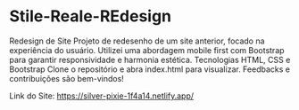 # Stile-Reale-REdesign
Redesign de Site Projeto de redesenho de um site anterior, focado na experiência do usuário. Utilizei uma abordagem mobile first com Bootstrap para garantir responsividade e harmonia estética.  Tecnologias HTML, CSS e Bootstrap Clone o repositório e abra index.html para visualizar. Feedbacks e contribuições são bem-vindos!

Link do Site: https://silver-pixie-1f4a14.netlify.app/
